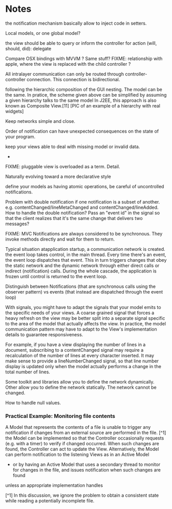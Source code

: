 Notes
=====


the notification mechanism basically allow to inject code in setters.

Local models, or one global model?

the view should be able to query or inform the controller for action (will, should, did): delegate


Compare OSX bindings with MVVM ? Same stuff?
FIXME: relationship with apple, where the view is replaced with the child controller ?


All intralayer communication can only be routed through controller-controller connection. This connection is bidirectional.



following the hierarchic composition of the GUI nesting. The model can be the
same. In pratice, the scheme given above can be simplified by assuming a given
hierarchy talks to the same model In J2EE, this approach is also known as
Composite View.[11] [PIC of an example of a hierarchy with real widgets]




Keep networks simple and close.

Order of notification can have unexpected consequences on the state of your program.


keep your views able to deal with missing model or invalid data.

-

FIXME: pluggable view is overloaded as a term. Detail.

Naturally evolving toward a more declarative style

define your models as having atomic operations, be careful of uncontrolled notifications.


Problem with double notification if one notification is a subset of another.
e.g. contentChanged/lineMetaChanged and contentChanged/lineAdded. How to handle
the double notification? Pass an "event id" in the signal so that the client 
realizes that it's the same change that delivers two messages?


FIXME: MVC Notifications are always considered to be synchronous. They invoke methods directly
and wait for them to return.


Typical situation
atapplication startup, a communication network is created.
the event loop takes control, in the main thread. 
Every time there's an event, the event loop dispatches that event. 
This in turn triggers changes that obey the static network and the
dynamic network through either direct calls or indirect (notification)
calls. During the whole cascade, the application is frozen until control
is returned to the event loop.


Distinguish between Notifications (that are synchronous calls using the observer pattern) 
vs events (that instead are dispatched through the event loop)


With signals, you might have to adapt the signals that your model emits
to the specific needs of your views. 
A coarse grained signal that forces
a heavy refresh on the view may be better split into a separate signal
specific to the area of the model that actually affects the view. In 
practice, the model communication pattern may have to adapt to the View's
implementation details to guarantee responsiveness.

For example, if you have a view displaying the number of lines in a document,
subscribing to a contentChanged signal may require a recalculation of the number
of lines at every character inserted. It may make sense to provide a lineNumberChanged
signal, so that line number display is updated only when the model actually
performs a change in the total number of lines.


Some toolkit and libraries allow you to define the network dynamically.
Other allow you to define the network statically. The network cannot be changed.


How to handle null values.


### Practical Example: Monitoring file contents

A Model that represents the contents of a file is unable to trigger any notification if
changes from an external source are performed in the file. [^1]
the Model can be implemented so that the Controller occasionally requests (e.g. with a timer) 
to verify if changed occurred. When such changes are found, the Controller can act
to update the View. Alternatively, the Model can perform notification to the listening Views
as in an Active Model 


- or by having an Active Model that uses a secondary thread to monitor for changes in the file, and issues notification
when such changes are found


unless an appropriate implementation handles 

[^1] In this discussion, we ignore the problem to obtain a consistent state while reading a potentially incomplete file.

